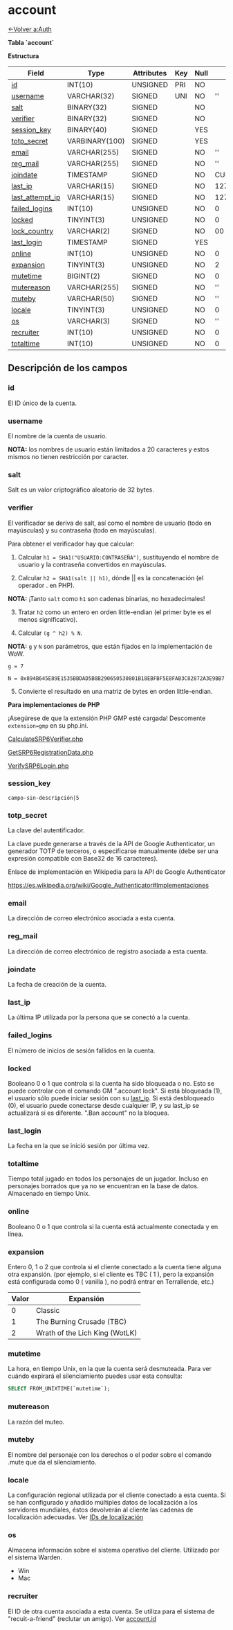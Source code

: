 # account

[<-Volver a:Auth](database-auth.md)

**Tabla \`account\`**

**Estructura**

| Field                 | Type          | Attributes | Key | Null | Default           | Extra          | Comment    |
| --------------------- | ------------- | ---------- | --- | ---- | ----------------- | -------------- | ---------- |
| [id][1]               | INT(10)       | UNSIGNED   | PRI | NO   |                   | AUTO_INCREMENT | Identifier |
| [username][2]         | VARCHAR(32)   | SIGNED     | UNI | NO   | ''                |                |            |
| [salt][3]             | BINARY(32)    | SIGNED     |     | NO   |                   |                |            |
| [verifier][4]         | BINARY(32)    | SIGNED     |     | NO   |                   |                |            |
| [session_key][5]      | BINARY(40)    | SIGNED     |     | YES  |                   |                |            |
| [totp_secret][6]      | VARBINARY(100)| SIGNED     |     | YES  |                   |                |            |
| [email][7]            | VARCHAR(255)  | SIGNED     |     | NO   | ''                |                |            |
| [reg_mail][8]         | VARCHAR(255)  | SIGNED     |     | NO   | ''                |                |            |
| [joindate][9]         | TIMESTAMP     | SIGNED     |     | NO   | CURRENT_TIMESTAMP |                |            |
| [last_ip][10]         | VARCHAR(15)   | SIGNED     |     | NO   | 127.0.0.1         |                |            |
| [last_attempt_ip][11] | VARCHAR(15)   | SIGNED     |     | NO   | 127.0.0.1         |                |            |
| [failed_logins][12]   | INT(10)       | UNSIGNED   |     | NO   | 0                 |                |            |
| [locked][13]          | TINYINT(3)    | UNSIGNED   |     | NO   | 0                 |                |            |
| [lock_country][14]    | VARCHAR(2)    | SIGNED     |     | NO   | 00                |                |            |
| [last_login][15]      | TIMESTAMP     | SIGNED     |     | YES  |                   |                |            |
| [online][16]          | INT(10)       | UNSIGNED   |     | NO   | 0                 |                |            |
| [expansion][17]       | TINYINT(3)    | UNSIGNED   |     | NO   | 2                 |                |            |
| [mutetime][18]        | BIGINT(2)     | SIGNED     |     | NO   | 0                 |                |            |
| [mutereason][19]      | VARCHAR(255)  | SIGNED     |     | NO   | ''                |                |            |
| [muteby][20]          | VARCHAR(50)   | SIGNED     |     | NO   | ''                |                |            |
| [locale][21]          | TINYINT(3)    | UNSIGNED   |     | NO   | 0                 |                |            |
| [os][22]              | VARCHAR(3)    | SIGNED     |     | NO   | ''                |                |            |
| [recruiter][23]       | INT(10)       | UNSIGNED   |     | NO   | 0                 |                |            |
| [totaltime][24]       | INT(10)       | UNSIGNED   |     | NO   | 0                 |                |            |


[1]: #id
[2]: #username
[3]: #salt
[4]: #verifier
[5]: #session_key
[6]: #totp_secret
[7]: #email
[8]: #reg_mail
[9]: #joindate
[10]: #last_ip
[11]: #last_attempt_ip
[12]: #failed_logins
[13]: #locked
[14]: #lock_country
[15]: #last_login
[16]: #online
[17]: #expansion
[18]: #mutetime
[19]: #mutereason
[20]: #muteby
[21]: #locale
[22]: #os
[23]: #recruiter
[24]: #totaltime

## Descripción de los campos

### id

El ID único de la cuenta.

### username

El nombre de la cuenta de usuario.

**NOTA:** los nombres de usuario están limitados a 20 caracteres y estos mismos no tienen restricción por caracter.

### salt

Salt es un valor criptográfico aleatorio de 32 bytes.

### verifier

El verificador se deriva de salt, así como el nombre de usuario (todo en mayúsculas) y su contraseña (todo en mayúsculas).

Para obtener el verificador hay que calcular:

1. Calcular `h1 = SHA1("USUARIO:CONTRASEÑA")`, sustituyendo el nombre de usuario y la contraseña convertidos en mayúsculas.

2. Calcular `h2 = SHA1(salt || h1)`, dónde || es la concatenación (el operador . en PHP).

**NOTA:** ¡Tanto `salt` como `h1` son cadenas binarias, no hexadecimales!

3. Tratar `h2` como un entero en orden little-endian (el primer byte es el menos significativo).

4. Calcular `(g ^ h2) % N`.

**NOTA:** `g` y `N` son parámetros, que están fijados en la implementación de WoW.

`g = 7`

`N = 0x894B645E89E1535BBDAD5B8B290650530801B18EBFBF5E8FAB3C82872A3E9BB7`

5. Convierte el resultado en una matriz de bytes en orden little-endian.

**Para implementaciones de PHP**

¡Asegúrese de que la extensión PHP GMP esté cargada! Descomente `extension=gmp` en su php.ini.

[CalculateSRP6Verifier.php](https://gist.github.com/Treeston/db44f23503ae9f1542de31cb8d66781e)

[GetSRP6RegistrationData.php](https://gist.github.com/Treeston/40b99dd71f55d55c68857919088b2e41)

[VerifySRP6Login.php](https://gist.github.com/Treeston/34d9249fb467dddc11b2568e74f8cb1e)

### session_key

`campo-sin-descripción|5`

### totp_secret

La clave del autentificador.

La clave puede generarse a través de la API de Google Authenticator, un generador TOTP de terceros, o especificarse manualmente (debe ser una expresión compatible con Base32 de 16 caracteres).

Enlace de implementación en Wikipedia para la API de Google Authenticator

<https://es.wikipedia.org/wiki/Google_Authenticator#Implementaciones>

### email

La dirección de correo electrónico asociada a esta cuenta.

### reg_mail

La dirección de correo electrónico de registro asociada a esta cuenta.

### joindate

La fecha de creación de la cuenta.

### last_ip

La última IP utilizada por la persona que se conectó a la cuenta.

### failed_logins

El número de inicios de sesión fallidos en la cuenta.

### locked

Booleano 0 o 1 que controla si la cuenta ha sido bloqueada o no. Esto se puede controlar con el comando GM ".account lock". Si está bloqueada (1), el usuario sólo puede iniciar sesión con su [last_ip][11]. Si está desbloqueado (0), el usuario puede conectarse desde cualquier IP, y su last_ip se actualizará si es diferente. ".Ban account" no la bloquea.

### last_login

La fecha en la que se inició sesión por última vez.

### totaltime

Tiempo total jugado en todos los personajes de un jugador. Incluso en personajes borrados que ya no se encuentran en la base de datos.
Almacenado en tiempo Unix.

### online

Booleano 0 o 1 que controla si la cuenta está actualmente conectada y en línea.

### expansion

Entero 0, 1 o 2 que controla si el cliente conectado a la cuenta tiene alguna otra expansión. (por ejemplo, si el cliente es TBC ( 1 ), pero la expansión está configurada como 0 ( vanilla ), no podrá entrar en Terrallende, etc.)

| Valor | Expansión                      |
| ----- | ------------------------------ |
| 0     | Classic                        |
| 1     | The Burning Crusade (TBC)      |
| 2     | Wrath of the Lich King (WotLK) |

### mutetime

La hora, en tiempo Unix, en la que la cuenta será desmuteada. Para ver cuándo expirará el silenciamiento puedes usar esta consulta:

```sql
SELECT FROM_UNIXTIME(`mutetime`);
```

### mutereason

La razón del muteo.

### muteby

El nombre del personaje con los derechos o el poder sobre el comando .mute que da el silenciamiento.

### locale

La configuración regional utilizada por el cliente conectado a esta cuenta. Si se han configurado y añadido múltiples datos de localización a los servidores mundiales, éstos devolverán al cliente las cadenas de localización adecuadas. Ver [IDs de localización](es/Localization_lang)

### os

Almacena información sobre el sistema operativo del cliente. Utilizado por el sistema Warden.

- Win
- Mac

### recruiter

El ID de otra cuenta asociada a esta cuenta. Se utiliza para el sistema de "recuit-a-friend" (reclutar un amigo). Ver [account.id][1]